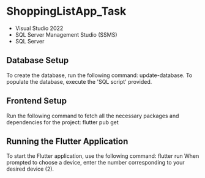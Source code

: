 # ShoppingListApp_Task

- Visual Studio 2022
- SQL Server Management Studio (SSMS)
- SQL Server

## Database Setup
To create the database, run the following command: update-database.
To populate the database, execute the 'SQL script' provided.

## Frontend Setup
Run the following command to fetch all the necessary packages and dependencies for the project:
flutter pub get

## Running the Flutter Application
To start the Flutter application, use the following command: flutter run
When prompted to choose a device, enter the number corresponding to your desired device (2).
